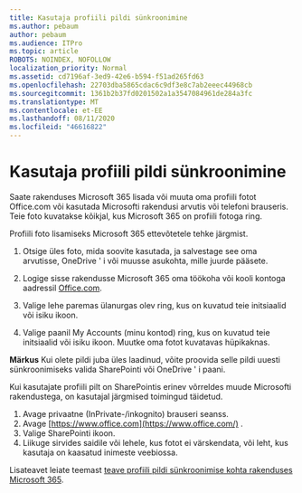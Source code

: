 ```yaml
---
title: Kasutaja profiili pildi sünkroonimine
ms.author: pebaum
author: pebaum
ms.audience: ITPro
ms.topic: article
ROBOTS: NOINDEX, NOFOLLOW
localization_priority: Normal
ms.assetid: cd7196af-3ed9-42e6-b594-f51ad265fd63
ms.openlocfilehash: 22703dba5865cdac6c9df3e8c7ab2eeec44968cb
ms.sourcegitcommit: 1361b2b37fd0201502a1a3547084961de284a3fc
ms.translationtype: MT
ms.contentlocale: et-EE
ms.lasthandoff: 08/11/2020
ms.locfileid: "46616822"
---
```

# <a name="sync-a-users-profile-picture"></a>Kasutaja profiili pildi sünkroonimine

Saate rakenduses Microsoft 365 lisada või muuta oma profiili fotot Office.com või kasutada Microsofti rakendusi arvutis või telefoni brauseris. Teie foto kuvatakse kõikjal, kus Microsoft 365 on profiili fotoga ring.

Profiili foto lisamiseks Microsoft 365 ettevõtetele tehke järgmist.

1. Otsige üles foto, mida soovite kasutada, ja salvestage see oma arvutisse, OneDrive ' i või muusse asukohta, mille juurde pääsete.

2. Logige sisse rakendusse Microsoft 365 oma töökoha või kooli kontoga aadressil [Office.com](https://www.office.com).

3. Valige lehe paremas ülanurgas olev ring, kus on kuvatud teie initsiaalid või isiku ikoon.

4. Valige paanil My Accounts (minu kontod) ring, kus on kuvatud teie initsiaalid või isiku ikoon. Muutke oma fotot kuvatavas hüpikaknas.

**Märkus** Kui olete pildi juba üles laadinud, võite proovida selle pildi uuesti sünkroonimiseks valida SharePointi või OneDrive ' i paani.

Kui kasutajate profiili pilt on SharePointis erinev võrreldes muude Microsofti rakendustega, on kasutajal järgmised toimingud täidetud.

1. Avage privaatne (InPrivate-/inkognito) brauseri seanss.
2. Avage [https://www.office.com](https://www.office.com/) .
3. Valige SharePointi ikoon.
4. Liikuge sirvides saidile või lehele, kus fotot ei värskendata, või leht, kus kasutaja on kaasatud inimeste veebiossa.

Lisateavet leiate teemast [teave profiili pildi sünkroonimise kohta rakenduses Microsoft 365](https://support.office.com/article/information-about-profile-picture-synchronization-in-office-365-20594d76-d054-4af4-a660-401133e3d48a).

